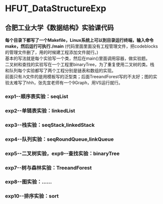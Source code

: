 # HFUT_DataStructureExp
## 合肥工业大学《数据结构》实验课代码
**每个目录下都写了一个Makefile，Linux系统上可以到目录运行终端，输入命令make，然后运行可执行./main**
(代码里面里面没有工程管理文件，把codeblocks的管理文件删了，用的时候建工程添加文件就行。)<br/>
基本的写法就是每个实验写一个类，然后在main()里面调用容器，做实验题。<br/>
二叉树和查找的实验写在一个工程里binaryTree，为了重复使用二叉树的类。栈和队列每个实验都写了两个工程分别是链表和数组的实现。<br/>
前面只有.h文件的是用模板写的泛型类；后面TreeandForest写的不太好；图的实验太难写了hhh，张先宜老师有一个9Graph，用VS运行就行。<br/>

### exp1--顺序表实验：seqList
### exp2--单链表实验：linkedList
### exp3--栈实验：seqStack,linkedStack
### exp4--队列实验：seqRoundQueue,linkQueue
### exp5--二叉树实验，exp9--查找实验：binaryTree
### exp7--树与森林实验：TreeandForest
### exp8--图实验：......
### exp10--排序实验：sort
